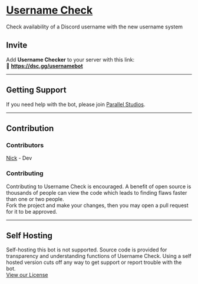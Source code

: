 # **[Username Check](https://dsc.gg/usernamebot)**

Check availability of a Discord username with the new username system

## Invite
Add **Username Checker** to your server with this link:<br>
🔗 **https://dsc.gg/usernamebot**

---

## Getting Support
If you need help with the bot, please join [Parallel Studios](https://discord.gg/uNTefVFPBn).

---

## Contribution
### Contributors
[Nick](https://github.com/nickfullstack) - Dev

### Contributing
Contributing to Username Check is encouraged. A benefit of open source is thousands of people can view the code which leads to finding flaws faster than one or two people.</br>Fork the project and make your changes, then you may open a pull request for it to be approved.

---

## Self Hosting
Self-hosting this bot is not supported. Source code is provided for transparency and understanding functions of Username Check. Using a self hosted version cuts off any way to get support or report trouble with the bot.<br/>[View our License](https://github.com/ThatGuyNickDev/gamedrop/blob/main/LICENSE)
